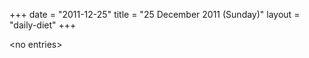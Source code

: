 +++
date = "2011-12-25"
title = "25 December 2011 (Sunday)"
layout = "daily-diet"
+++


\<no entries\>
